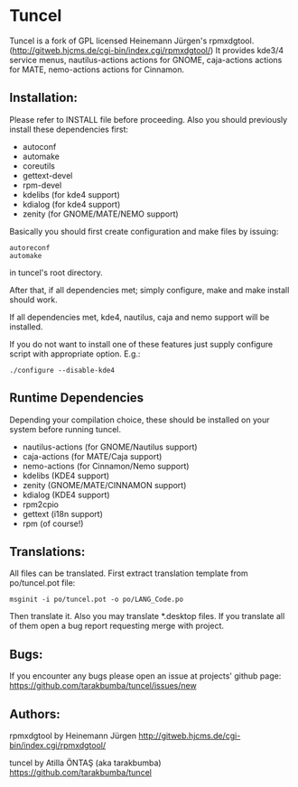 Tuncel
======

Tuncel is a fork of GPL licensed Heinemann Jürgen's rpmxdgtool.
(http://gitweb.hjcms.de/cgi-bin/index.cgi/rpmxdgtool/)
It provides kde3/4 service menus, nautilus-actions actions for GNOME,
caja-actions actions for MATE, nemo-actions actions for Cinnamon.

Installation:
-------------
Please refer to INSTALL file before proceeding.
Also you should previously install these dependencies first:

- autoconf
- automake
- coreutils
- gettext-devel
- rpm-devel
- kdelibs (for kde4 support)
- kdialog (for kde4 support)
- zenity (for GNOME/MATE/NEMO support)


Basically you should first create configuration and make
files by issuing:

    autoreconf
    automake

in tuncel's root directory.

After that, if all dependencies met; simply configure, make and make install should work.

If all dependencies met, kde4, nautilus, caja and nemo support will be installed.

If you do not want to install one of these features just supply configure script with
appropriate option. E.g.:

    ./configure --disable-kde4

Runtime Dependencies
--------------------
Depending your compilation choice, these should be installed on your system before running tuncel.

- nautilus-actions (for GNOME/Nautilus support)
- caja-actions (for MATE/Caja support)
- nemo-actions (for Cinnamon/Nemo support)
- kdelibs (KDE4 support)
- zenity (GNOME/MATE/CINNAMON support)
- kdialog (KDE4 support)
- rpm2cpio
- gettext (i18n support)
- rpm (of course!)

Translations:
-------------
All files can be translated. First extract translation template from po/tuncel.pot file:

    msginit -i po/tuncel.pot -o po/LANG_Code.po
    
Then translate it. Also you may translate *.desktop files. 
If you translate all of them open a bug report requesting merge
with project.

Bugs:
------------
If you encounter any bugs please open an issue at projects' github page:
    https://github.com/tarakbumba/tuncel/issues/new 

Authors:
-----------
rpmxdgtool by Heinemann Jürgen http://gitweb.hjcms.de/cgi-bin/index.cgi/rpmxdgtool/

tuncel by Atilla ÖNTAŞ (aka tarakbumba) https://github.com/tarakbumba/tuncel
